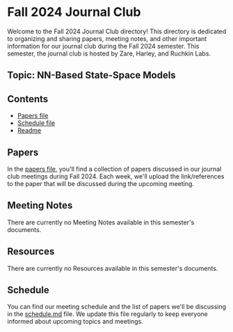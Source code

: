 # Fall 2024 Journal Club

Welcome to the Fall 2024 Journal Club directory! This directory is dedicated to organizing and sharing papers, meeting notes, and other important information for our journal club during the Fall 2024 semester. This semester, the journal club is hosted by Zare,  Harley, and Ruchkin Labs.

## Topic: NN-Based State-Space Models

## Contents

- [Papers file](papers.md)
- [Schedule file](schedule.md)
- [Readme](readme.md)

## Papers

In the [papers file](papers.md), you'll find a collection of papers discussed in our journal club meetings during Fall 2024. Each week, we'll upload the link/references to the paper that will be discussed during the upcoming meeting.

## Meeting Notes

There are currently no Meeting Notes available in this semester's documents.
<!-- The meeting notes from the zoom meeting summary feature will be uploaded in the folder. We encourage participants to take notes during discussions and share them here so that everyone can benefit from the insights and takeaways. -->

## Resources

There are currently no Resources available in this semester's documents.
<!-- In the [resources](resources/) directory, you'll find helpful resources related to the topics discussed in our journal club during Fall 2024. This could include related research papers, articles, and links to relevant websites. -->

## Schedule

You can find our meeting schedule and the list of papers we'll be discussing in the [schedule.md](schedule.md) file. We update this file regularly to keep everyone informed about upcoming topics and meetings.


